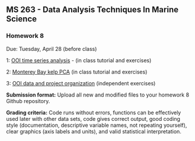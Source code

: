 ## MS 263  - Data Analysis Techniques In Marine Science
### Homework 8

Due: Tuesday, April 28 (before class)

1: [OOI time series analysis](1-in-class-ooi-adcp-analysis.ipynb) - (in class tutorial and exercises)

2: [Monterey Bay kelp PCA](2-in-class-periodic-functions.ipynb) (in class tutorial and exercises)

3: [OOI data and project organization](3-hw-ooi-and-project.ipynb) (independent exercises)

__Submission format:__ Upload all new and modified files to your homework 8 Github repository.

__Grading criteria:__  Code runs without errors, functions can be effectively used later with other data sets, code gives correct output, good coding style (documentation, descriptive variable names, not repeating yourself), clear graphics (axis labels and units), and valid statistical interpretation.